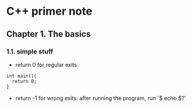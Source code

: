 # C++ primer note
## Chapter 1. The basics
### 1.1. simple stuff
- return 0 for regular exits
```
int main(){
  return 0;
}
```
- return -1 for wrong exits: after running the program, run
`$ echo $?'

